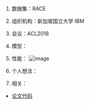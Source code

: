 1. 数据集：RACE
2. 组织机构：新加坡国立大学 IBM
3. 会议：ACL2018
4. 模型：




5. 性能：
![image]()


6. 个人想法：


7. 相关：
* [论文代码](https://github.com/shuohangwang/comatch)
